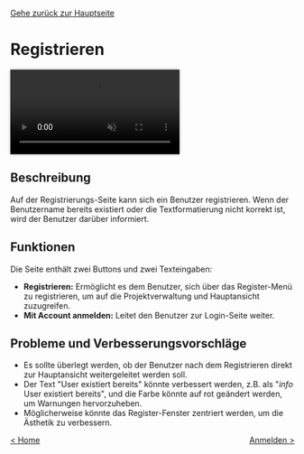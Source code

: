 [Gehe zurück zur Hauptseite](index.html)

# Registrieren

<video controls autoplay loop muted style="max-width: 100%; box-shadow: 0 0 5px rgba(0, 0, 0, 0.3);">
<source src="./videos/01_register.mp4" type="video/mp4">
Your browser does not support the video tag.
</video>

<p></p>

## Beschreibung

Auf der Registrierungs-Seite kann sich ein Benutzer registrieren. Wenn der Benutzername bereits existiert oder die Textformatierung nicht korrekt ist, wird der Benutzer darüber informiert.

## Funktionen

Die Seite enthält zwei Buttons und zwei Texteingaben:

- **Registrieren:** Ermöglicht es dem Benutzer, sich über das Register-Menü zu registrieren, um auf die Projektverwaltung und Hauptansicht zuzugreifen.
- **Mit Account anmelden:** Leitet den Benutzer zur Login-Seite weiter.

## Probleme und Verbesserungsvorschläge

- Es sollte überlegt werden, ob der Benutzer nach dem Registrieren direkt zur Hauptansicht weitergeleitet werden soll.
- Der Text "User existiert bereits" könnte verbessert werden, z.B. als "<i>info</i> User existiert bereits", und die Farbe könnte auf rot geändert werden, um Warnungen hervorzuheben.
- Möglicherweise könnte das Register-Fenster zentriert werden, um die Ästhetik zu verbessern.

<div style="text-align: left; float: left;"><a href="home.html">< Home</a></div>
<div style="text-align: right; float: right;"><a href="login.html">Anmelden ></a></div>

<p></p>
